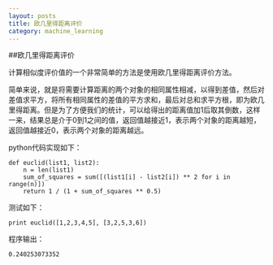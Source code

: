 ```yaml
---
layout: posts
title: 欧几里得距离评价
category: machine_learning
---
```


##欧几里得距离评价

计算相似度评价值的一个非常简单的方法是使用欧几里得距离评价方法。

简单来说，就是将需要计算距离的两个对象的相同属性相减，以得到差值，然后对差值求平方，将所有相同属性的差值的平方求和，最后对总和求平方根，即为欧几里得距离。但是为了方便我们的统计，可以给得出的距离值加1后取其倒数，这样一来，结果总是介于0到1之间的值，返回值越接近1，表示两个对象的距离越短，返回值越接近0，表示两个对象的距离越远。

python代码实现如下：

	def euclid(list1, list2):
	    n = len(list1)
	    sum_of_squares = sum([(list1[i] - list2[i]) ** 2 for i in range(n)])
	    return 1 / (1 + sum_of_squares ** 0.5)

测试如下：

	print euclid([1,2,3,4,5], [3,2,5,3,6])

程序输出：

	0.240253073352